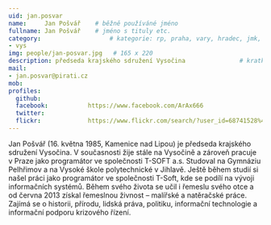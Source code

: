 ```yaml
---
uid: jan.posvar
name:     Jan Pošvář  	# běžně používáné jméno
fullname: Jan Pošvář  	# jméno s tituly etc.
category:                 	# kategorie: rp, praha, vary, hradec, jmk, senat
- vys
img: people/jan-posvar.jpg   # 165 x 220
description: předseda krajského sdružení Vysočina            	# kratký popis, max 160 znaků
mail:
- jan.posvar@pirati.cz
mob:			  
profiles:
  github:                 
  facebook: 		  https://www.facebook.com/ArAx666
  twitter: 		  
  flickr:     		  https://www.flickr.com/search/?user_id=68741528%40N03&sort=date-taken-desc&text=jan%20po%C5%A1v%C3%A1%C5%99&view_all=1
---
```


Jan Pošvář (16. května 1985, Kamenice nad Lipou) je předseda krajského sdružení Vysočina. V současnosti žije stále na Vysočině a zároveň pracuje v Praze jako programátor ve společnosti T-SOFT a.s. Studoval na Gymnáziu Pelhřimov a na Vysoké škole polytechnické v Jihlavě. Ještě během studií si našel práci jako programátor ve společnosti T-Soft, kde se podílí na vývoji informačních systémů. Během svého života se učil i řemeslu svého otce a od června 2013 získal řemeslnou živnost – malířské a natěračské práce. Zajímá se o historii, přírodu, lidská práva, politiku, informační technologie a informační podporu krizového řízení. 

